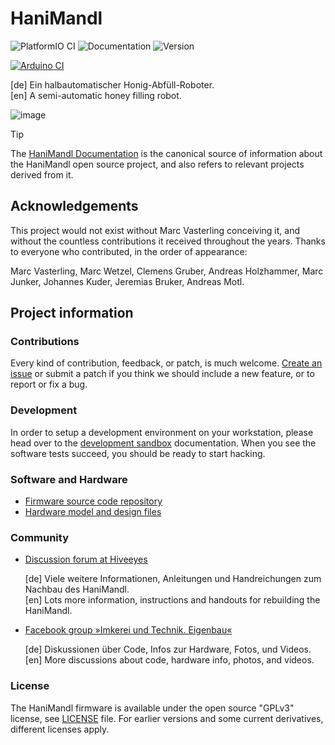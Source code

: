 # HaniMandl

![PlatformIO CI](https://github.com/hiveeyes/hanimandl/workflows/PlatformIO%20CI/badge.svg)
![Documentation](https://readthedocs.org/projects/hanimandl/badge/)
![Version](https://img.shields.io/github/v/tag/hiveeyes/hanimandl.svg)

[![Arduino CI](https://github.comhiveeyes/hanimandl/workflows/Arduino%20CI/badge.svg)](https://github.com/marketplace/actions/arduino_ci)

[de] Ein halbautomatischer Honig-Abfüll-Roboter.
<br/>
[en] A semi-automatic honey filling robot.

![image](https://community.hiveeyes.org/uploads/default/optimized/2X/4/4cab90a77589485ebf0a2629a05b222a7cf9c84d_2_1380x776.jpeg)

> [!TIP]
> The [HaniMandl Documentation] is the canonical source of information about
> the HaniMandl open source project, and also refers to relevant projects
> derived from it.

## Acknowledgements

This project would not exist without Marc Vasterling conceiving it,
and without the countless contributions it received throughout the
years. Thanks to everyone who contributed, in the order of appearance:

Marc Vasterling, Marc Wetzel, Clemens Gruber, Andreas Holzhammer,
Marc Junker, Johannes Kuder, Jeremias Bruker, Andreas Motl.


## Project information

### Contributions

Every kind of contribution, feedback, or patch, is much welcome. [Create an
issue] or submit a patch if you think we should include a new feature, or to
report or fix a bug.

### Development

In order to setup a development environment on your workstation, please head over
to the [development sandbox] documentation. When you see the software tests succeed,
you should be ready to start hacking.

### Software and Hardware

- [Firmware source code repository]
- [Hardware model and design files]

### Community

- [Discussion forum at Hiveeyes]

  [de] Viele weitere Informationen, Anleitungen und Handreichungen zum Nachbau des HaniMandl.
  <br/>
  [en] Lots more information, instructions and handouts for rebuilding the HaniMandl.

- [Facebook group »Imkerei und Technik. Eigenbau«]

  [de] Diskussionen über Code, Infos zur Hardware, Fotos, und Videos.
  <br/>
  [en] More discussions about code, hardware info, photos, and videos.

### License

The HaniMandl firmware is available under the open source "GPLv3"
license, see [LICENSE] file. For earlier versions and some current
derivatives, different licenses apply.


[Create an issue]: https://github.com/hiveeyes/hanimandl/issues
[development sandbox]: https://hanimandl.readthedocs.io/en/latest/sandbox.html
[Discussion forum at Hiveeyes]: https://community.hiveeyes.org/t/hanimandl-halbautomatischer-honig-abfull-roboter/768
[Facebook group »Imkerei und Technik. Eigenbau«]: https://www.facebook.com/groups/139671009967454
[Firmware source code repository]: https://github.com/hiveeyes/hanimandl
[HaniMandl Documentation]: https://hanimandl.readthedocs.io/
[Hardware model and design files]: https://github.com/hiveeyes/hanimandl-hardware
[LICENSE]: ./LICENSE
